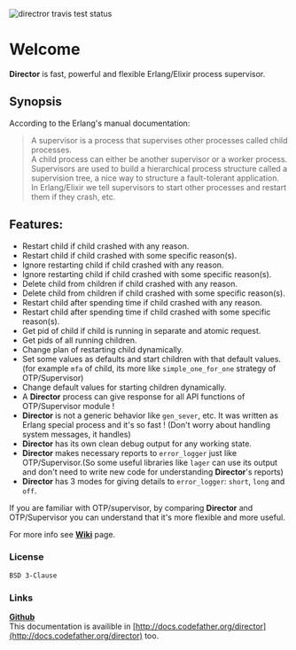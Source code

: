 ![directror travis test status](https://travis-ci.org/Pouriya-Jahanbakhsh/director.png?branch=master)


# Welcome
**Director** is fast, powerful and flexible Erlang/Elixir process supervisor.  

## Synopsis
According to the Erlang's manual documentation:  
>A supervisor is a process that supervises other processes called child processes.  
>A child process can either be another supervisor or a worker process.  
>Supervisors are used to build a hierarchical process structure called a supervision tree, a nice way to structure a fault-tolerant application.  
>In Erlang/Elixir we tell supervisors to start other processes and restart them if they crash, etc.


## Features:  
* Restart child if child crashed with any reason.  
* Restart child if child crashed with some specific reason(s).
* Ignore restarting child if child crashed with any reason.  
* Ignore restarting child if child crashed with some specific reason(s).  
* Delete child from children if child crashed with any reason.  
* Delete child from children if child crashed with some specific reason(s).
* Restart child after spending time if child crashed with any reason.
* Restart child after spending time if child crashed with some specific reason(s).  
* Get pid of child if child is running in separate and atomic request.  
* Get pids of all running children.
* Change plan of restarting child dynamically.  
* Set some values as defaults and start children with that default values. (for example `mfa` of child, its more like `simple_one_for_one` strategy of OTP/Supervisor)  
* Change default values for starting children dynamically.  
* A **Director** process can give response for all API functions of OTP/Supervisor module !
* **Director** is not a generic behavior like `gen_sever`, etc. It was written as Erlang special process and it's so fast ! (Don't worry about handling system messages, it handles)
* **Director** has its own clean debug output for any working state.  
* **Director** makes necessary reports to `error_logger` just like OTP/Supervisor.(So some useful libraries like `lager` can use its output and don't need to write new code for understanding **Director**'s reports)  
* **Director** has 3 modes for giving details to `error_logger`: `short`, `long` and `off`.

If you are familiar with OTP/supervisor, by comparing **Director** and OTP/Supervisor you can understand that it's more flexible and more useful.

For more info see [**Wiki**](https://github.com/Pouriya-Jahanbakhsh/director/wiki) page.

### License
`BSD 3-Clause`

### Links
[**Github**](https://github.com/Pouriya-Jahanbakhsh/director)  
This documentation is availible in [http://docs.codefather.org/director](http://docs.codefather.org/director) too.
